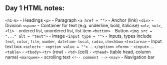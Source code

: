 ## Day 1 HTML notes:

`<h1-6>` - Headings
`<p>` - Paragraph
`<a href = "">` - Anchor (link)
`<div>` - Division
`<span>` - Container for text (e.g. underline, bold, italicise)
`<ol>`, `<ul>`, `<li>` - ordered list, unordered list, list item
`<button>` - Button
`<img src = "..." alt = "text">` - Image
`<input type = "">` - Inputs, types include `text`, `color`, `file`, `number`, `datetime-local`, `radio`, `checkbox`
`<textarea>` - Input text box
`<select>` - `<option value = "">` ... `</option>`
`<form>` - `<input>` ...
`<table>` - `<tbody>` `<tr>` (row) - `<td>` (cell) - `<thead>` (table head, column name)
`<marquee>` - scrolling text
`<!-- comment -->`
`<nav>` - Navigation bar